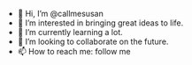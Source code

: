- 👋 Hi, I’m @callmesusan
- 👀 I’m interested in bringing great ideas to life.
- 🌱 I’m currently learning a lot.
- 💞️ I’m looking to collaborate on the future.
- 📫 How to reach me: follow me
